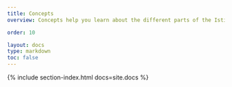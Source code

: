 ```yaml
---
title: Concepts
overview: Concepts help you learn about the different parts of the Istio system and the abstractions it uses.

order: 10

layout: docs
type: markdown
toc: false
---
```


{% include section-index.html docs=site.docs %}

